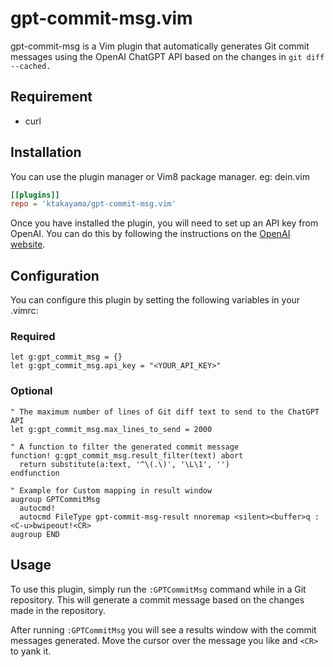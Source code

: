 # gpt-commit-msg.vim

gpt-commit-msg is a Vim plugin that automatically generates Git commit messages using the OpenAI ChatGPT API based on the changes in `git diff --cached.`

## Requirement
- curl

## Installation
You can use the plugin manager or Vim8 package manager.
eg: dein.vim

```toml
[[plugins]]
repo = 'ktakayama/gpt-commit-msg.vim'
```

Once you have installed the plugin, you will need to set up an API key from OpenAI. You can do this by following the instructions on the [OpenAI website](https://platform.openai.com/docs/api-reference/introduction).

## Configuration

You can configure this plugin by setting the following variables in your .vimrc:

### Required

```vim
let g:gpt_commit_msg = {}
let g:gpt_commit_msg.api_key = "<YOUR_API_KEY>"
```

### Optional

```vim
" The maximum number of lines of Git diff text to send to the ChatGPT API
let g:gpt_commit_msg.max_lines_to_send = 2000

" A function to filter the generated commit message
function! g:gpt_commit_msg.result_filter(text) abort
  return substitute(a:text, '^\(.\)', '\L\1', '')
endfunction

" Example for Custom mapping in result window
augroup GPTCommitMsg
  autocmd!
  autocmd FileType gpt-commit-msg-result nnoremap <silent><buffer>q :<C-u>bwipeout!<CR>
augroup END
```

##  Usage

To use this plugin, simply run the `:GPTCommitMsg` command while in a Git repository. This will generate a commit message based on the changes made in the repository.

After running `:GPTCommitMsg` you will see a results window with the commit messages generated. Move the cursor over the message you like and `<CR>` to yank it.

